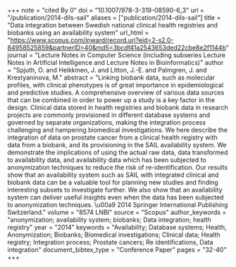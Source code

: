 +++
note = "cited By 0"
doi = "10.1007/978-3-319-08590-6_3"
url = "/publication/2014-dils-sail"
aliases = ["publication/2014-dils-sail"]
title = "Data integration between Swedish national clinical health registries and biobanks using an availability system"
url_html = "https://www.scopus.com/inward/record.uri?eid=2-s2.0-84958525859&partnerID=40&md5=3bcdf41a2543653ded22cbe8e2f1144b"
journal = "Lecture Notes in Computer Science (including subseries Lecture Notes in Artificial Intelligence and Lecture Notes in Bioinformatics)"
author = "Spjuth, O. and Heikkinen, J. and Litton, J.-E. and Palmgren, J. and Krestyaninova, M."
abstract = "Linking biobank data, such as molecular profiles, with clinical phenotypes is of great importance in epidemiological and predictive studies. A comprehensive overview of various data sources that can be combined in order to power up a study is a key factor in the design. Clinical data stored in health registries and biobank data in research projects are commonly provisioned in different database systems and governed by separate organizations, making the integration process challenging and hampering biomedical investigations. We here describe the integration of data on prostate cancer from a clinical health registry with data from a biobank, and its provisioning in the SAIL availability system. We demonstrate the implications of using the actual raw data, data transformed to availability data, and availability data which has been subjected to anonymization techniques to reduce the risk of re-identification. Our results show that an availability system such as SAIL with integrated clinical and biobank data can be a valuable tool for planning new studies and finding interesting subsets to investigate further. We also show that an availability system can deliver useful insights even when the data has been subjected to anonymization techniques. \u00a9 2014 Springer International Publishing Switzerland."
volume = "8574 LNBI"
source = "Scopus"
author_keywords = "anonymization;  availability system;  biobanks;  Data integration;  health registry"
year = "2014"
keywords = "Availability;  Database systems;  Health, Anonymization;  Biobanks;  Biomedical investigations;  Clinical data;  Health registry;  Integration process;  Prostate cancers;  Re identifications, Data integration"
document_bibtex_type = "Conference Paper"
pages = "32-40"
+++

